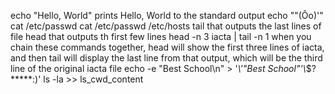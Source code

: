 echo "Hello, World" prints Hello, World to the standard output
echo "\"(Ôo)'"
cat /etc/passwd
cat /etc/passwd /etc/hosts
tail that outputs the last lines of file
head that outputs th first few lines
head -n 3 iacta | tail -n 1 when you chain these commands together, head will show the first three lines of iacta, and then tail will display the last line from that output, which will be the third line of the original iacta file
echo -e "Best School\n" > '*\\\'"Best School"\'\\*$?*****:)'
ls -la >> ls_cwd_content
